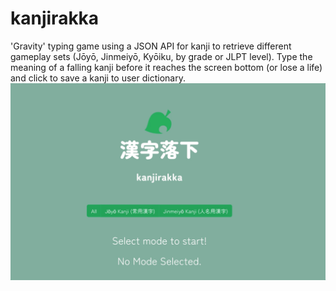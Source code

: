 # kanjirakka
'Gravity' typing game using a JSON API for kanji to retrieve different gameplay sets (Jōyō, Jinmeiyō, Kyōiku, by grade or JLPT level).
Type the meaning of a falling kanji before it reaches the screen bottom (or lose a life) and click to save a kanji to user dictionary.
![preview](readme.gif)
